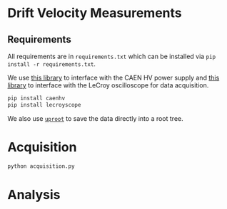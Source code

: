 # Drift Velocity Measurements

## Requirements

All requirements are in `requirements.txt` which can be installed via `pip install -r requirements.txt`.

We use [this library](https://github.com/lobis/caen-hv) to interface with the CAEN HV power supply
and [this library](https://github.com/lobis/lecroy-scope) to interface with the LeCroy oscilloscope for data
acquisition.

```bash
pip install caenhv
pip install lecroyscope
```

We also use [`uproot`](https://github.com/scikit-hep/uproot5) to save the data directly into a root tree.

# Acquisition

```bash
python acquisition.py
```

# Analysis

